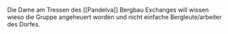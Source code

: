 Die Dame am Tressen des [[Pandelva]] Bergbau Exchanges will wissen wieso die Gruppe angeheuert worden und nicht einfache Bergleute/arbeiter des Dorfes.